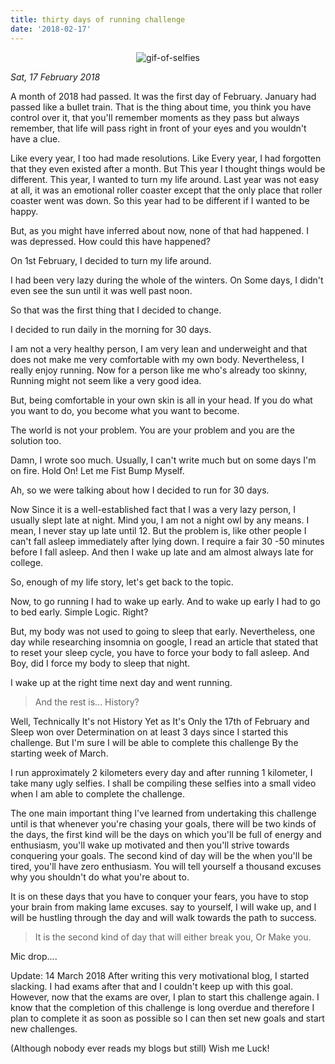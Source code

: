 ```yaml
---
title: thirty days of running challenge
date: '2018-02-17'
---
```


<p align="center">
    <img alt='gif-of-selfies' src='https://lh3.googleusercontent.com/JjcSdrK--nsetdbz4AoPiZtj_G62RykAxqKqUVSHFhbXH6F_MuGK1y2aIH3jj3nPEzkvpD22k2OEKF1OZXKGARlyOMEbm8IAJ4D4Jybqd0DvQbNyKEnxqcU_yMzJybB-iWtWKYuq4XZpGLbTJpRZLvLY9JkRZHbacFrSpFiKm_T1VpTlHNIyOq2Z-v2HKrOPwZ-C6KvKoZebxoFxWA7YEqKdoZMyY3srEAW3ImH8hNn5Nc0watsqZlqcNVDKPsxjZlNAncGtfbdo-AgHXCCpeTzd0QF9BL1pP3GgtqVnb7GEoYIG4wAbjaoyC8U2qW34ODELDiF_N69rQq6X3fOGtmf6Hmru1NpZ3ckuv0-BTBca084ibZy82bem7A-kxdX4aR3h9ir9YDKmWHdJWtyu1jSSxc1wFKMx7Jbfv1zkMw-KSop3qj6DtfaV7Elg7Jn5OJrIpCsQoLvR-zStQT7_enHis8OBR30AzxLiNz2yeQH3OMLjMTnHViBlci1wZaVA1GI54dRsl_xbG6yT1MkOjyybUelOLfPwqMy6PGDWHjobAaLu-kU3gWxtKFQjfqsNKhumsPvk5GHAlm0dfAzPFSu5BdcvvkByjbwbhRLlt_9lShERUeCBPDmcL6F0gkhJvsxYUYLP6pvHfEoYr0FEX8RQvlc0W_Z_IPixen9d4Pumiye7pVkiuasRf3q2UBjjg_OHDl_TzPHc3t3lBWqhyZ75v2A1d5fTG9dCRLtKjKBzUdziIA=w375-h500-no'/>
</p>

_Sat, 17 February 2018_

A month of 2018 had passed. It was the first day of February. January had passed like a bullet train. That is the thing about time, you think you have control over it, that you'll remember moments as they pass but always remember, that life will pass right in front of your eyes and you wouldn't have a clue.

Like every year, I too had made resolutions. Like Every year, I had forgotten that they even existed after a month. But This year I thought things would be different. This year, I wanted to turn my life around. Last year was not easy at all, it was an emotional roller coaster except that the only place that roller coaster went was down. So this year had to be different if I wanted to be happy.

But, as you might have inferred about now, none of that had happened. I was depressed. How could this have happened?

On 1st February, I decided to turn my life around.

I had been very lazy during the whole of the winters. On Some days, I didn't even see the sun until it was well past noon.

So that was the first thing that I decided to change.

I decided to run daily in the morning for 30 days.

I am not a very healthy person, I am very lean and underweight and that does not make me very comfortable with my own body. Nevertheless, I really enjoy running. Now for a person like me who's already too skinny, Running might not seem like a very good idea.

But, being comfortable in your own skin is all in your head. If you do what you want to do, you become what you want to become.

The world is not your problem. You are your problem and you are the solution too.

Damn, I wrote soo much. Usually, I can't write much but on some days I'm on fire. Hold On! Let me Fist Bump Myself.

Ah, so we were talking about how I decided to run for 30 days.

Now Since it is a well-established fact that I was a very lazy person, I usually slept late at night. Mind you, I am not a night owl by any means. I mean, I never stay up late until 12. But the problem is, like other people I can't fall asleep immediately after lying down. I require a fair 30 -50 minutes before I fall asleep. And then I wake up late and am almost always late for college.

So, enough of my life story, let's get back to the topic.

Now, to go running I had to wake up early. And to wake up early I had to go to bed early. Simple Logic. Right?

But, my body was not used to going to sleep that early. Nevertheless, one day while researching insomnia on google, I read an article that stated that to reset your sleep cycle, you have to force your body to fall asleep. And Boy, did I force my body to sleep that night.

I wake up at the right time next day and went running.

> And the rest is...
> History?

Well, Technically It's not History Yet as It's Only the 17th of February and Sleep won over Determination on at least 3 days since I started this challenge. But I'm sure I will be able to complete this challenge By the starting week of March.

I run approximately 2 kilometers every day and after running 1 kilometer, I take many ugly selfies. I shall be compiling these selfies into a small video when I am able to complete the challenge.

The one main important thing I've learned from undertaking this challenge until is that whenever you're chasing your goals, there will be two kinds of the days, the first kind will be the days on which you'll be full of energy and enthusiasm, you'll wake up motivated and then you'll strive towards conquering your goals. The second kind of day will be the when you'll be tired, you'll have zero enthusiasm. You will tell yourself a thousand excuses why you shouldn't do what you're about to.

It is on these days that you have to conquer your fears, you have to stop your brain from making lame excuses. say to yourself, I will wake up, and I will be hustling through the day and will walk towards the path to success.

> It is the second kind of day that will either break you, Or Make you.

Mic drop....

Update: 14 March 2018 After writing this very motivational blog, I started slacking. I had exams after that and I couldn't keep up with this goal. However, now that the exams are over, I plan to start this challenge again. I know that the completion of this challenge is long overdue and therefore I plan to complete it as soon as possible so I can then set new goals and start new challenges.

(Although nobody ever reads my blogs but still) Wish me Luck!

